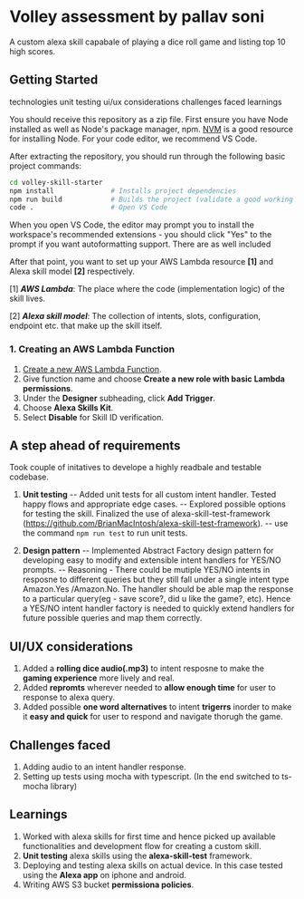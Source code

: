 # Volley assessment by pallav soni
A custom alexa skill capabale of playing a dice roll game and listing top 10 high scores.

## **Getting Started**

technologies
unit testing
ui/ux considerations
challenges faced
learnings


You should receive this repository as a zip file. First ensure you have Node installed as well as Node's package manager, npm. [NVM](https://github.com/nvm-sh/nvm) is a good resource for installing Node. For your code editor, we recommend VS Code.

After extracting the repository, you should run through the following basic project commands:

```sh
cd volley-skill-starter
npm install              # Installs project dependencies
npm run build            # Builds the project (validate a good working state)
code .                   # Open VS Code
```

When you open VS Code, the editor may prompt you to install the workspace's recommended extensions - you should click "Yes" to the prompt if you want autoformatting support. There are as well included

After that point, you want to set up your AWS Lambda resource **[1]** and Alexa skill model **[2]** respectively.

[1] _**AWS Lambda**_: The place where the code (implementation logic) of the skill lives.

[2] _**Alexa skill model**_: The collection of intents, slots, configuration, endpoint etc. that make up the skill itself.

### 1. **Creating an AWS Lambda Function**

1. [Create a new AWS Lambda Function](https://console.aws.amazon.com/lambda/home?region=us-east-1#/create/function).
2. Give function name and choose **Create a new role with basic Lambda permissions**.
3. Under the **Designer** subheading, click **Add Trigger**.
4. Choose **Alexa Skills Kit**.
5. Select **Disable** for Skill ID verification.

## **A step ahead of requirements**

Took couple of initatives to develope a highly readbale and testable codebase.

1. **Unit testing**
-- Added unit tests for all custom intent handler. Tested  happy flows and appropriate edge cases.
-- Explored possible options for testing the skill. Finalized the use of alexa-skill-test-framework (https://github.com/BrianMacIntosh/alexa-skill-test-framework).
 -- use the command ```npm run test``` to run unit tests.
 
2. **Design pattern**
 -- Implemented Abstract Factory design pattern for developing easy to modify and extensible intent handlers for YES/NO prompts.
 -- Reasoning - There could be mutiple YES/NO intents in resposne to different queries but they still fall under a single intent type Amazon.Yes /Amazon.No. The handler should be able map the response to a particular query(eg - save score?, did u like the game?, etc). Hence a YES/NO intent handler factory is needed to quickly extend handlers for future possible queries and map them  correctly.
 

## **UI/UX considerations**

1. Added a **rolling dice audio(.mp3)** to intent resposne to make the **gaming experience** more lively and real.
2. Added **repromts** wherever needed to **allow enough time** for user to response to alexa query.
3. Added possible **one word alternatives** to intent **trigerrs** inorder to make it **easy and quick** for user to respond and navigate thorugh the game.


## **Challenges faced**

1. Adding audio to an intent handler response.
2. Setting up tests using mocha with typescript. (In the end switched to ts-mocha library)

## **Learnings**

1. Worked with alexa skills for first time and hence picked up available functionalities and development flow for creating a custom skill.
2. **Unit testing** alexa skills using the **alexa-skill-test** framework.
3. Deploying and testing alexa skills on actual device. In this case tested using the **Alexa app** on iphone and android.
4. Writing AWS S3 bucket **permissiona policies**.
